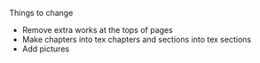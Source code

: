 Things to change
* Remove extra works at the tops of pages
* Make chapters into tex chapters and sections into tex sections
* Add pictures
